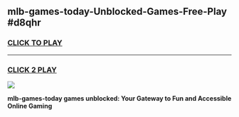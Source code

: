 
## mlb-games-today-Unblocked-Games-Free-Play #d8qhr
<h3>
<a href="https://us.freeplayer.one?title=mlb-games-today&ref=9M">CLICK TO PLAY</a></h3>
<hr>

<h3>
<a href="https://us.freeplayer.one?title=mlb-games-today&ref=9M">CLICK 2 PLAY</a>
  
</h3>

<a href="https://us.freeplayer.one?title=mlb-games-today&ref=9M"><img src="https://clearcache.store/games.png"></a>


**mlb-games-today games unblocked: Your Gateway to Fun and Accessible Online Gaming**
